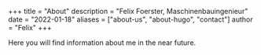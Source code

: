 +++
title = "About"
description = "Felix Foerster, Maschinenbauingenieur"
date = "2022-01-18"
aliases = ["about-us", "about-hugo", "contact"]
author = "Felix"
+++

Here you will find information about me in the near future.